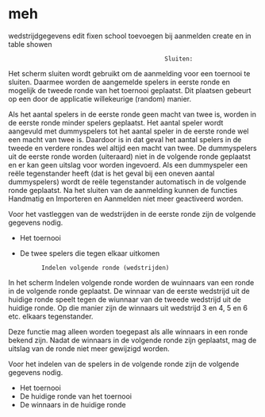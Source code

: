 # meh
wedstrijdgegevens edit fixen
school toevoegen bij aanmelden create en in table showen

                                                Sluiten:
Het scherm sluiten wordt gebruikt om de aanmelding voor een toernooi te sluiten. Daarmee worden de aangemelde spelers in eerste ronde en mogelijk de tweede ronde van het toernooi geplaatst.
Dit plaatsen gebeurt op een door de applicatie willekeurige (random) manier.
                                    
Als het aantal spelers in de eerste ronde geen macht van twee is, worden in de eerste ronde minder spelers geplaatst.
Het aantal speler wordt aangevuld met dummyspelers tot het aantal speler in de eerste ronde wel een macht van twee is. Daardoor is in dat geval het aantal spelers in de tweede en verdere rondes 
wel altijd een macht van twee.
De dummyspelers uit de eerste ronde worden (uiteraard) niet in de volgende ronde geplaatst en er kan geen uitslag voor worden ingevoerd. Als een dummyspeler een reële tegenstander heeft (dat is het geval bij een oneven aantal dummyspelers) wordt de reële tegenstander automatisch in de volgende ronde geplaatst.
Na het sluiten van de aanmelding kunnen de functies Handmatig en Importeren en Aanmelden niet meer geactiveerd worden.

Voor het vastleggen van de wedstrijden in de eerste ronde zijn de volgende gegevens nodig.
- Het toernooi
- De twee spelers die tegen elkaar uitkomen

            Indelen volgende ronde (wedstrijden)
In het scherm Indelen volgende ronde worden de wuinnaars van een ronde in de volgende ronde geplaatst. De winnaar van de eerste wedstrijd uit de huidige ronde speelt tegen de wiunnaar van de tweede wedstrijd uit de huidige ronde. Op die manier zijn de winnaars uit wedstrijd 3 en 4, 5 en 6 etc. elkaars tegenstander. 

Deze functie mag alleen worden toegepast als alle winnaars in een ronde bekend zijn. Nadat de winnaars in de volgende ronde zijn geplaatst, mag de uitslag van de ronde  niet meer gewijzigd worden. 

Voor het indelen van de spelers in de volgende ronde zijn de volgende gegevens nodig.

- Het toernooi
- De huidige ronde van het toernooi
- De winnaars in de huidige ronde
